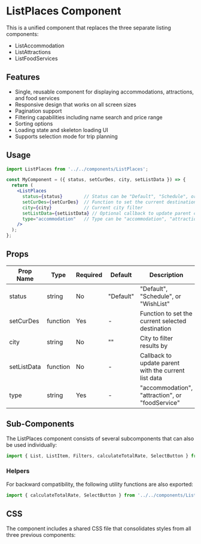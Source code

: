 # ListPlaces Component

This is a unified component that replaces the three separate listing components:
- ListAccommodation
- ListAttractions
- ListFoodServices

## Features

- Single, reusable component for displaying accommodations, attractions, and food services
- Responsive design that works on all screen sizes
- Pagination support
- Filtering capabilities including name search and price range
- Sorting options
- Loading state and skeleton loading UI
- Supports selection mode for trip planning

## Usage

```jsx
import ListPlaces from '../../components/ListPlaces';

const MyComponent = ({ status, setCurDes, city, setListData }) => {
  return (
    <ListPlaces 
      status={status}        // Status can be "Default", "Schedule", or "WishList"
      setCurDes={setCurDes}  // Function to set the current destination
      city={city}            // Current city filter
      setListData={setListData} // Optional callback to update parent component with list data
      type="accommodation"   // Type can be "accommodation", "attraction", or "foodService"
    />
  );
};
```

## Props

| Prop Name    | Type     | Required | Default    | Description                                         |
|--------------|----------|----------|------------|-----------------------------------------------------|
| status       | string   | No       | "Default"  | "Default", "Schedule", or "WishList"                |
| setCurDes    | function | Yes      | -          | Function to set the current selected destination    |
| city         | string   | No       | ""         | City to filter results by                           |
| setListData  | function | No       | -          | Callback to update parent with the current list data|
| type         | string   | Yes      | -          | "accommodation", "attraction", or "foodService"     |

## Sub-Components

The ListPlaces component consists of several subcomponents that can also be used individually:

```jsx
import { List, ListItem, Filters, calculateTotalRate, SelectButton } from '../../components/ListPlaces';
```

### Helpers

For backward compatibility, the following utility functions are also exported:

```jsx
import { calculateTotalRate, SelectButton } from '../../components/ListPlaces';
```

## CSS

The component includes a shared CSS file that consolidates styles from all three previous components: 